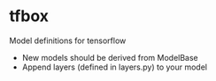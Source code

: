 # tfbox
Model definitions for tensorflow
* New models should be derived from ModelBase
* Append layers (defined in layers.py) to your model
